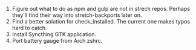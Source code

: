 1. Figure out what to do as npm and gulp are not in strech repos. Perhaps
   they'll find their way into stretch-backports later on.
2. Find a better solution for check_installed. The current one makes typos hard
   to catch.
3. Install Syncthing GTK application.
4. Port battery gauge from Arch zshrc.
